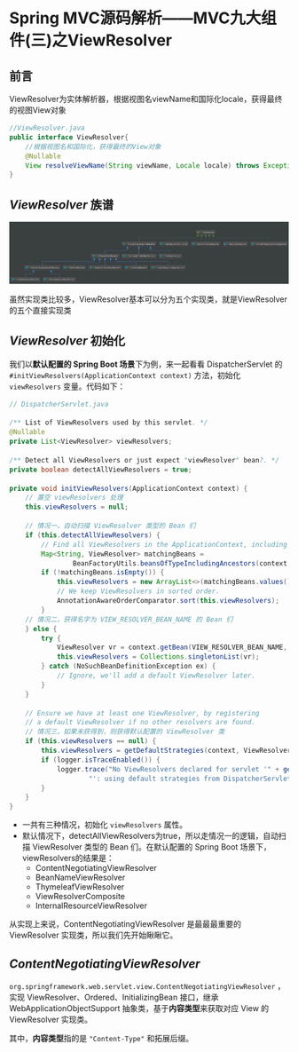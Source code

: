 # Spring MVC源码解析——MVC九大组件(三)之ViewResolver

## 前言

ViewResolver为实体解析器，根据视图名viewName和国际化locale，获得最终的视图View对象

```java
//ViewResolver.java
public interface ViewResolver{
    //根据视图名和国际化，获得最终的View对象
    @Nullable
    View resolveViewName(String viewName, Locale locale) throws Exception;
}
```

## _ViewResolver_ 族谱

<div align=center><img src="/assets/vr1.png"></div>

虽然实现类比较多，ViewResolver基本可以分为五个实现类，就是ViewResolver的五个直接实现类

## _ViewResolver_ 初始化

我们以**默认配置的 Spring Boot 场景**下为例，来一起看看 DispatcherServlet 的 `#initViewResolvers(ApplicationContext context)` 方法，初始化 `viewResolvers` 变量。代码如下：

```java
// DispatcherServlet.java

/** List of ViewResolvers used by this servlet. */
@Nullable
private List<ViewResolver> viewResolvers;

/** Detect all ViewResolvers or just expect "viewResolver" bean?. */
private boolean detectAllViewResolvers = true;

private void initViewResolvers(ApplicationContext context) {
    // 置空 viewResolvers 处理
    this.viewResolvers = null;

    // 情况一，自动扫描 ViewResolver 类型的 Bean 们
    if (this.detectAllViewResolvers) {
        // Find all ViewResolvers in the ApplicationContext, including ancestor contexts.
        Map<String, ViewResolver> matchingBeans =
                BeanFactoryUtils.beansOfTypeIncludingAncestors(context, ViewResolver.class, true, false);
        if (!matchingBeans.isEmpty()) {
            this.viewResolvers = new ArrayList<>(matchingBeans.values());
            // We keep ViewResolvers in sorted order.
            AnnotationAwareOrderComparator.sort(this.viewResolvers);
        }
    // 情况二，获得名字为 VIEW_RESOLVER_BEAN_NAME 的 Bean 们
    } else {
        try {
            ViewResolver vr = context.getBean(VIEW_RESOLVER_BEAN_NAME, ViewResolver.class);
            this.viewResolvers = Collections.singletonList(vr);
        } catch (NoSuchBeanDefinitionException ex) {
            // Ignore, we'll add a default ViewResolver later.
        }
    }

    // Ensure we have at least one ViewResolver, by registering
    // a default ViewResolver if no other resolvers are found.
    // 情况三，如果未获得到，则获得默认配置的 ViewResolver 类
    if (this.viewResolvers == null) {
        this.viewResolvers = getDefaultStrategies(context, ViewResolver.class);
        if (logger.isTraceEnabled()) {
            logger.trace("No ViewResolvers declared for servlet '" + getServletName() +
                    "': using default strategies from DispatcherServlet.properties");
        }
    }
}
```

- 一共有三种情况，初始化 `viewResolvers` 属性。
- 默认情况下，detectAllViewResolvers为true，所以走情况一的逻辑，自动扫描 ViewResolver 类型的 Bean 们。在默认配置的 Spring Boot 场景下，viewResolvers的结果是：
  - ContentNegotiatingViewResolver
  - BeanNameViewResolver
  - ThymeleafViewResolver
  - ViewResolverComposite
  - InternalResourceViewResolver

从实现上来说，ContentNegotiatingViewResolver 是最最最重要的 ViewResolver 实现类，所以我们先开始瞅瞅它。

## _ContentNegotiatingViewResolver_

`org.springframework.web.servlet.view.ContentNegotiatingViewResolver` ，实现 ViewResolver、Ordered、InitializingBean 接口，继承 WebApplicationObjectSupport 抽象类，基于**内容类型**来获取对应 View 的 ViewResolver 实现类。

其中，**内容类型**指的是 `"Content-Type"` 和拓展后缀。

